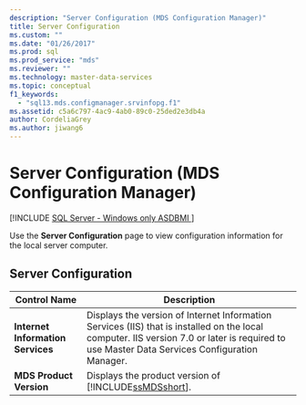 ```yaml
---
description: "Server Configuration (MDS Configuration Manager)"
title: Server Configuration
ms.custom: ""
ms.date: "01/26/2017"
ms.prod: sql
ms.prod_service: "mds"
ms.reviewer: ""
ms.technology: master-data-services
ms.topic: conceptual
f1_keywords: 
  - "sql13.mds.configmanager.srvinfopg.f1"
ms.assetid: c5a6c797-4ac9-4ab0-89c0-25ded2e3db4a
author: CordeliaGrey
ms.author: jiwang6
---
```

# Server Configuration (MDS Configuration Manager)

[!INCLUDE [SQL Server - Windows only ASDBMI  ](../includes/applies-to-version/sql-windows-only-asdbmi.md)]

  Use the **Server Configuration** page to view configuration information for the local server computer.  
  
## Server Configuration  
  
|Control Name|Description|  
|------------------|-----------------|  
|**Internet Information Services**|Displays the version of Internet Information Services (IIS) that is installed on the local computer. IIS version 7.0 or later is required to use Master Data Services Configuration Manager.|  
|**MDS Product Version**|Displays the product version of [!INCLUDE[ssMDSshort](../includes/ssmdsshort-md.md)].|  
  
  
